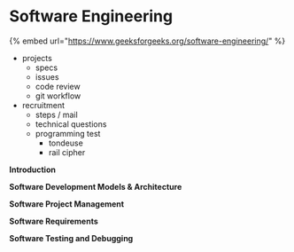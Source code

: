 # Software Engineering

{% embed url="https://www.geeksforgeeks.org/software-engineering/" %}



* projects
  * specs
  * issues
  * code review
  * git workflow
* recruitment
  * steps / mail
  * technical questions
  * programming test
    * tondeuse
    * rail cipher

**Introduction**

**Software Development Models & Architecture**

**Software Project Management**

**Software Requirements**

**Software Testing and Debugging**

